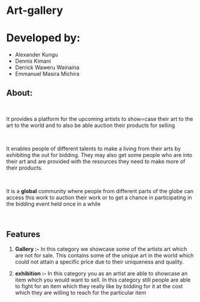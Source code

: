 # Art-gallery

# Developed by:

- Alexander Kungu
- Dennis Kimani
- Derrick Waweru Wainaina
- Emmanuel Masira Michira

## About:

<br>

It provides a platform for the upcoming artists to show=case their art to the art to the world and to also be able auction their products for selling

<br>

It enables people of different talents to make a living from their arts by exhibiting the out for bidding. They may also get some people who are into their art and are provided with the resources they need to make more of their products.

<br>

It is a **global** community where people from different parts of the globe can access this work to auction their work or to get a chance in participating in the bidding event held once in a while

<br>

## Features

1. **Gallery :-** In this category we showcase some of the artists art which are not for sale. This contains some of the unique art in the world which could not attain a specific price due to their uniqueness and quality.<br>

2. **exhibition :-** In this category you as an artist are able to showcase an item which you would want to sell. In this category still people are able to fight for an item which they really like by bidding for it at the cost which they are willing to reach for the particular item
